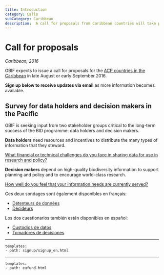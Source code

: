 ```yaml
---
title: Introduction
category: Calls
subCategory: Caribbean
description:  A call for proposals from Caribbean countries will take place in 2016.
---
```

# Call for proposals

_Caribbean, 2016_

GBIF expects to issue a call for proposals for the [ACP countries in the Caribbean](https://ec.europa.eu/europeaid/regions/african-caribbean-and-pacific-acp-region_en) in late August or early September 2016. 

**Sign up below to receive updates via email** as more information becomes available. 

## Survey for data holders and decision makers in the Pacific

GBIF is seeking input from two stakeholder groups critical to the long-term success of the BID programme: data holders and decision makers.

**Data holders** need resources and incentives to distribute the many types of information that they steward. 

[What financial or technical challenges do you face in sharing data for use in research and policy?](https://www.surveymonkey.com/r/J8T7C6B)

**Decision makers** depend on high-quality biodiversity information to support planning and policy and to encourage world-class research. 

[How well do you feel that your information needs are currently served?](https://www.surveymonkey.com/r/J87WFXS)

Ces deux sondages sont également disponibles en français:
+ [Détenteurs de données](https://fr.surveymonkey.com/r/F8BMV2C)
+ [Décideurs](https://fr.surveymonkey.com/r/F85HFH2)

Los dos cuestionarios también están disponibles en español:
+ [Custodios de datos](https://www.surveymonkey.com/r/53QYLFD)
+ [Tomadores de decisiones](https://www.surveymonkey.com/r/537TYL3)

--------------

```styledYaml
templates:
- path: signup/signup_en.html
```

---------

```styledYaml
templates:
- path: eufund.html
```